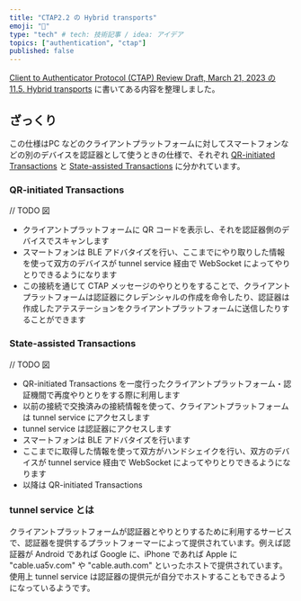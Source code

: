```yaml
---
title: "CTAP2.2 の Hybrid transports"
emoji: "💋"
type: "tech" # tech: 技術記事 / idea: アイデア
topics: ["authentication", "ctap"]
published: false
---
```


[Client to Authenticator Protocol (CTAP) Review Draft, March 21, 2023 の 11.5. Hybrid transports](https://fidoalliance.org/specs/fido-v2.2-rd-20230321/fido-client-to-authenticator-protocol-v2.2-rd-20230321.html#sctn-hybrid) に書いてある内容を整理しました。

## ざっくり

この仕様はPC などのクライアントプラットフォームに対してスマートフォンなどの別のデバイスを認証器として使うときの仕様で、それぞれ [QR-initiated Transactions](https://fidoalliance.org/specs/fido-v2.2-rd-20230321/fido-client-to-authenticator-protocol-v2.2-rd-20230321.html#hybrid-qr-initiated) と [State-assisted Transactions](https://fidoalliance.org/specs/fido-v2.2-rd-20230321/fido-client-to-authenticator-protocol-v2.2-rd-20230321.html#hybrid-state-assisted) に分かれています。

### QR-initiated Transactions

// TODO 図

* クライアントプラットフォームに QR コードを表示し、それを認証器側のデバイスでスキャンします
* スマートフォンは BLE アドバタイズを行い、ここまでにやり取りした情報を使って双方のデバイスが tunnel service 経由で WebSocket によってやりとりできるようになります
* この接続を通じて CTAP メッセージのやりとりをすることで、クライアントプラットフォームは認証器にクレデンシャルの作成を命令したり、認証器は作成したアテステーションをクライアントプラットフォームに送信したりすることができます

### State-assisted Transactions

// TODO 図

* QR-initiated Transactions を一度行ったクライアントプラットフォーム・認証機間で再度やりとりをする際に利用します
* 以前の接続で交換済みの接続情報を使って、クライアントプラットフォームは tunnel service にアクセスします
* tunnel service は認証器にアクセスします
* スマートフォンは BLE アドバタイズを行います
* ここまでに取得した情報を使って双方がハンドシェイクを行い、双方のデバイスが tunnel service 経由で WebSocket によってやりとりできるようになります
* 以降は QR-initiated Transactions

### tunnel service とは

クライアントプラットフォームが認証器とやりとりするために利用するサービスで、認証器を提供するプラットフォーマーによって提供されています。例えば認証器が Android であれば Google に、iPhone であれば Apple に "cable.ua5v.com" や "cable.auth.com" といったホストで提供されています。使用上 tunnel service は認証器の提供元が自分でホストすることもできるようになっているようです。

